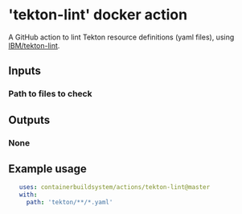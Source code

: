 # 'tekton-lint' docker action

A GitHub action to lint Tekton resource definitions (yaml files), using
[IBM/tekton-lint][].

## Inputs

### Path to files to check

## Outputs

### None

## Example usage

```yaml
   uses: containerbuildsystem/actions/tekton-lint@master
   with:
     path: 'tekton/**/*.yaml'
```

[IBM/tekton-lint]: https://github.com/IBM/tekton-lint
